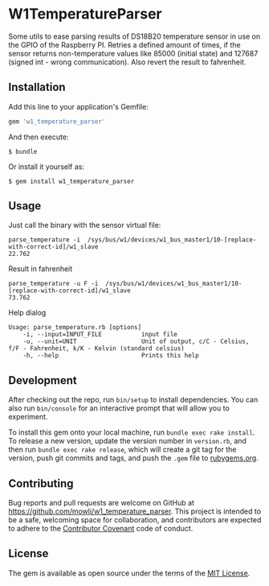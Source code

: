 # W1TemperatureParser

Some utils to ease parsing results of DS18B20 temperature sensor in use on the GPIO of the Raspberry PI. Retries a defined amount of times, if the sensor returns non-temperature values like 85000 (initial state) and 127687 (signed int - wrong communication). Also revert the result to fahrenheit.

## Installation

Add this line to your application's Gemfile:

```ruby
gem 'w1_temperature_parser'
```

And then execute:

    $ bundle

Or install it yourself as:

    $ gem install w1_temperature_parser

## Usage

Just call the binary with the sensor virtual file:
```
parse_temperature -i  /sys/bus/w1/devices/w1_bus_master1/10-[replace-with-correct-id]/w1_slave
22.762
```

Result in fahrenheit
```
parse_temperature -u F -i  /sys/bus/w1/devices/w1_bus_master1/10-[replace-with-correct-id]/w1_slave
73.762
```

Help dialog
```
Usage: parse_temperature.rb [options]
    -i, --input=INPUT_FILE           input file
    -u, --unit=UNIT                  Unit of output, c/C - Celsius, f/F - Fahrenheit, k/K - Kelvin (standard celsius)
    -h, --help                       Prints this help
```

## Development

After checking out the repo, run `bin/setup` to install dependencies. You can also run `bin/console` for an interactive prompt that will allow you to experiment.

To install this gem onto your local machine, run `bundle exec rake install`. To release a new version, update the version number in `version.rb`, and then run `bundle exec rake release`, which will create a git tag for the version, push git commits and tags, and push the `.gem` file to [rubygems.org](https://rubygems.org).

## Contributing

Bug reports and pull requests are welcome on GitHub at https://github.com/mowli/w1_temperature_parser. This project is intended to be a safe, welcoming space for collaboration, and contributors are expected to adhere to the [Contributor Covenant](contributor-covenant.org) code of conduct.


## License

The gem is available as open source under the terms of the [MIT License](http://opensource.org/licenses/MIT).

